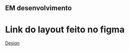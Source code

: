 ## EM desenvolvimento

# Link do layout feito no figma
  [Design](https://www.figma.com/file/ctuv3iLNiLSiBMW0Qb9WaK/Untitled?node-id=22%3A93)
